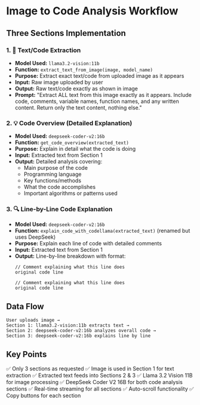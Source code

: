 # Image to Code Analysis Workflow

## Three Sections Implementation

### 1. 📝 Text/Code Extraction
- **Model Used:** `llama3.2-vision:11b`
- **Function:** `extract_text_from_image(image, model_name)`
- **Purpose:** Extract exact text/code from uploaded image as it appears
- **Input:** Raw image uploaded by user
- **Output:** Raw text/code exactly as shown in image
- **Prompt:** "Extract ALL text from this image exactly as it appears. Include code, comments, variable names, function names, and any written content. Return only the text content, nothing else."

### 2. 💡 Code Overview (Detailed Explanation)
- **Model Used:** `deepseek-coder-v2:16b`
- **Function:** `get_code_overview(extracted_text)`
- **Purpose:** Explain in detail what the code is doing
- **Input:** Extracted text from Section 1
- **Output:** Detailed analysis covering:
  - Main purpose of the code
  - Programming language
  - Key functions/methods
  - What the code accomplishes
  - Important algorithms or patterns used

### 3. 🔍 Line-by-Line Code Explanation
- **Model Used:** `deepseek-coder-v2:16b`
- **Function:** `explain_code_with_codellama(extracted_text)` (renamed but uses DeepSeek)
- **Purpose:** Explain each line of code with detailed comments
- **Input:** Extracted text from Section 1
- **Output:** Line-by-line breakdown with format:
  ```
  // Comment explaining what this line does
  original code line
  
  // Comment explaining what this line does
  original code line
  ```

## Data Flow
```
User uploads image → 
Section 1: llama3.2-vision:11b extracts text → 
Section 2: deepseek-coder-v2:16b analyzes overall code → 
Section 3: deepseek-coder-v2:16b explains line by line
```

## Key Points
✅ Only 3 sections as requested
✅ Image is used in Section 1 for text extraction
✅ Extracted text feeds into Sections 2 & 3
✅ Llama 3.2 Vision 11B for image processing
✅ DeepSeek Coder V2 16B for both code analysis sections
✅ Real-time streaming for all sections
✅ Auto-scroll functionality
✅ Copy buttons for each section